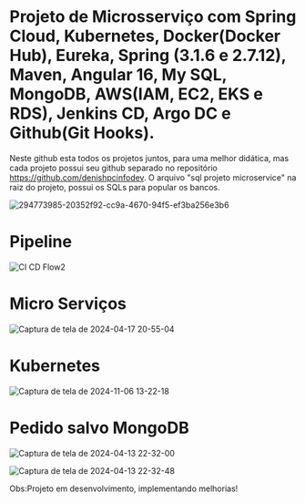# Projeto de Microsserviço com Spring Cloud, Kubernetes, Docker(Docker Hub), Eureka, Spring (3.1.6 e 2.7.12), Maven, Angular 16, My SQL, MongoDB, AWS(IAM, EC2, EKS e RDS), Jenkins CD, Argo DC e Github(Git Hooks).

Neste github esta todos os projetos juntos, para uma melhor didática, mas cada projeto possui seu github separado no repositório https://github.com/denishpcinfodev.
O arquivo "sql projeto microservice" na raiz do projeto, possui os SQLs para popular os bancos.

![294773985-20352f92-cc9a-4670-94f5-ef3ba256e3b6](https://github.com/denishpcinfo/microsservico-spring-angular-aws-kubernetes-mysql-mongo/assets/17712719/6a96ddf8-ccbb-40ea-9a02-566154ab3d9e)


# Pipeline

![CI CD Flow2](https://github.com/denishpcinfo/microsservico-spring-angular-aws-kubernetes-mysql-mongo/assets/17712719/fc9d43b0-950c-4ddb-b112-0d5549aace56)


# Micro Serviços
![Captura de tela de 2024-04-17 20-55-04](https://github.com/denishpcinfo/microsservico-spring-angular-aws-kubernetes-mysql-mongo/assets/17712719/b42f335a-59b2-4aae-94ba-2c5c99de43cb)

# Kubernetes
![Captura de tela de 2024-11-06 13-22-18](https://github.com/user-attachments/assets/912b797a-fb1d-488d-8bae-64af98ce5980)

# Pedido salvo MongoDB
![Captura de tela de 2024-04-13 22-32-00](https://github.com/denishpcinfo/microsservico-spring-angular-aws-kubernetes-mysql-mongo/assets/17712719/b52c5f62-ed83-4f2f-80d4-849fb5026cc6)

![Captura de tela de 2024-04-13 22-32-48](https://github.com/denishpcinfo/microsservico-spring-angular-aws-kubernetes-mysql-mongo/assets/17712719/0d02d4c7-6904-4ad5-9a15-d50f9f20b1ec)


Obs:Projeto em desenvolvimento, implementando melhorias!
